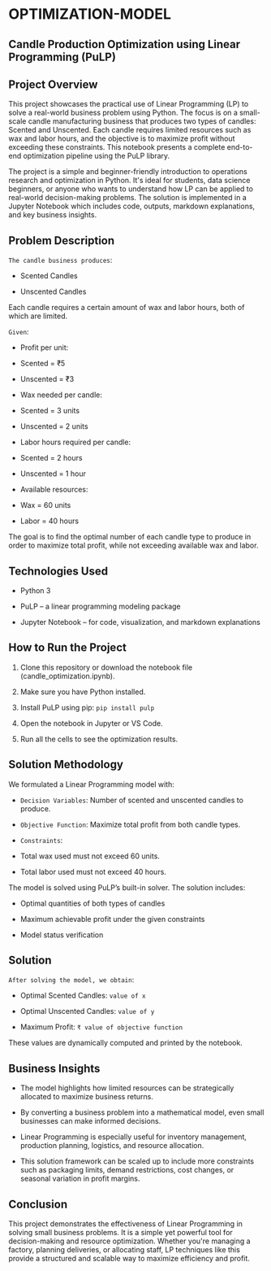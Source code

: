 # OPTIMIZATION-MODEL




## Candle Production Optimization using Linear Programming (PuLP)

## Project Overview

This project showcases the practical use of Linear Programming (LP) to solve a real-world business problem using Python. The focus is on a small-scale candle manufacturing business that produces two types of candles: Scented and Unscented. Each candle requires limited resources such as wax and labor hours, and the objective is to maximize profit without exceeding these constraints. This notebook presents a complete end-to-end optimization pipeline using the PuLP library.

The project is a simple and beginner-friendly introduction to operations research and optimization in Python. It's ideal for students, data science beginners, or anyone who wants to understand how LP can be applied to real-world decision-making problems. The solution is implemented in a Jupyter Notebook which includes code, outputs, markdown explanations, and key business insights.

## Problem Description

`The candle business produces`:

-	Scented Candles

-	Unscented Candles

Each candle requires a certain amount of wax and labor hours, both of which are limited.

`Given`:

-	Profit per unit:
 
   -	Scented = ₹5
   
   -  Unscented = ₹3

-	Wax needed per candle:

   -	Scented = 3 units

   -  Unscented = 2 units

-	Labor hours required per candle:

   - 	Scented = 2 hours

   -	Unscented = 1 hour

-	Available resources:

   -	Wax = 60 units

   -	Labor = 40 hours

The goal is to find the optimal number of each candle type to produce in order to maximize total profit, while not exceeding available wax and labor.

## Technologies Used

-	Python 3

-	PuLP – a linear programming modeling package

-	Jupyter Notebook – for code, visualization, and markdown explanations

## How to Run the Project

1.	Clone this repository or download the notebook file (candle_optimization.ipynb).

2.	Make sure you have Python installed.

3.	Install PuLP using pip:
`pip install pulp`

4.	Open the notebook in Jupyter or VS Code.

5.	Run all the cells to see the optimization results.

## Solution Methodology

We formulated a Linear Programming model with:

-	`Decision Variables`: Number of scented and unscented candles to produce.

-	`Objective Function`: Maximize total profit from both candle types.

-	`Constraints`:

   -	Total wax used must not exceed 60 units.

   -	Total labor used must not exceed 40 hours.

The model is solved using PuLP’s built-in solver. The solution includes:

-	Optimal quantities of both types of candles

-	Maximum achievable profit under the given constraints

-	Model status verification

## Solution 

`After solving the model, we obtain`:

-	Optimal Scented Candles: `value of x`

-	Optimal Unscented Candles: `value of y`

-	Maximum Profit: `₹ value of objective function`

These values are dynamically computed and printed by the notebook.

## Business Insights

-	The model highlights how limited resources can be strategically allocated to maximize business returns.

-	By converting a business problem into a mathematical model, even small businesses can make informed decisions.

-	Linear Programming is especially useful for inventory management, production planning, logistics, and resource allocation.

-	This solution framework can be scaled up to include more constraints such as packaging limits, demand restrictions, cost changes, or seasonal variation in profit margins.

## Conclusion

This project demonstrates the effectiveness of Linear Programming in solving small business problems. It is a simple yet powerful tool for decision-making and resource optimization. Whether you're managing a factory, planning deliveries, or allocating staff, LP techniques like this provide a structured and scalable way to maximize efficiency and profit.
